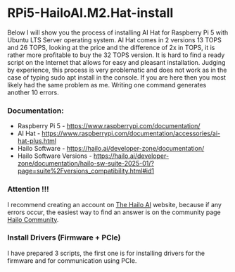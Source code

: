 # RPi5-HailoAI.M2.Hat-install

Below I will show you the process of installing AI Hat for Raspberry Pi 5 with Ubuntu LTS Server operating system. AI Hat comes in 2 versions 13 TOPS and 26 TOPS, looking at the price and the difference of 2x in TOPS, it is rather more profitable to buy the 32 TOPS version. 
It is hard to find a ready script on the Internet that allows for easy and pleasant installation. Judging by experience, this process is very problematic and does not work as in the case of typing sudo apt install <package> in the console. 
If you are here then you most likely had the same problem as me. Writing one command generates another 10 errors.

### Documentation:
- Raspberry Pi 5 - https://www.raspberrypi.com/documentation/
- AI Hat - https://www.raspberrypi.com/documentation/accessories/ai-hat-plus.html
- Hailo Software - https://hailo.ai/developer-zone/documentation/
- Hailo Software Versions - https://hailo.ai/developer-zone/documentation/hailo-sw-suite-2025-01/?page=suite%2Fversions_compatibility.html#id1

### Attention !!! 
I recommend creating an account on [The Hailo AI](https://hailo.ai) website, because if any errors occur, the easiest way to find an answer is on the community page [Hailo Community](https://community.hailo.ai).

### Install Drivers (Firmware + PCIe)
I have prepared 3 scripts, the first one is for installing drivers for the firmware and for communication using PCIe.

